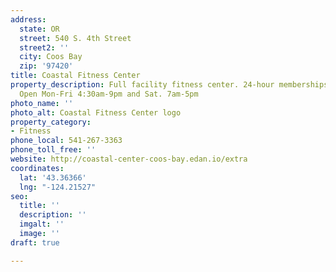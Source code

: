 ```yaml
---
address:
  state: OR
  street: 540 S. 4th Street
  street2: ''
  city: Coos Bay
  zip: '97420'
title: Coastal Fitness Center
property_description: Full facility fitness center. 24-hour memberships available.
  Open Mon-Fri 4:30am-9pm and Sat. 7am-5pm
photo_name: ''
photo_alt: Coastal Fitness Center logo
property_category:
- Fitness
phone_local: 541-267-3363
phone_toll_free: ''
website: http://coastal-center-coos-bay.edan.io/extra
coordinates:
  lat: '43.36366'
  lng: "-124.21527"
seo:
  title: ''
  description: ''
  imgalt: ''
  image: ''
draft: true

---
```

